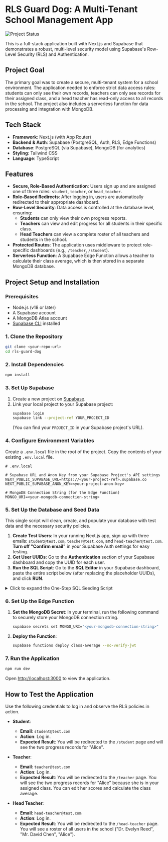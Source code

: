 # RLS Guard Dog: A Multi-Tenant School Management App

![Project Status](https://img.shields.io/badge/status-complete-green)

This is a full-stack application built with Next.js and Supabase that demonstrates a robust, multi-level security model using Supabase's Row-Level Security (RLS) and Authentication.

## Project Goal

The primary goal was to create a secure, multi-tenant system for a school environment. The application needed to enforce strict data access rules: students can only see their own records, teachers can only see records for their assigned class, and a head teacher has read-only access to all records in the school. The project also includes a serverless function for data processing and integration with MongoDB.

## Tech Stack

* **Framework**: Next.js (with App Router)
* **Backend & Auth**: Supabase (PostgreSQL, Auth, RLS, Edge Functions)
* **Database**: PostgreSQL (via Supabase), MongoDB (for analytics)
* **Styling**: Tailwind CSS
* **Language**: TypeScript

## Features

* **Secure, Role-Based Authentication**: Users sign up and are assigned one of three roles: `student`, `teacher`, or `head_teacher`.
* **Role-Based Redirects**: After logging in, users are automatically redirected to their appropriate dashboard.
* **Row-Level Security**: Data access is controlled at the database level, ensuring:
    * **Students** can only view their own progress reports.
    * **Teachers** can view and edit progress for all students in their specific class.
    * **Head Teachers** can view a complete roster of all teachers and students in the school.
* **Protected Routes**: The application uses middleware to protect role-specific dashboards (e.g., `/teacher`, `/student`).
* **Serverless Function**: A Supabase Edge Function allows a teacher to calculate their class average, which is then stored in a separate MongoDB database.

## Project Setup and Installation

### Prerequisites

* Node.js (v18 or later)
* A Supabase account
* A MongoDB Atlas account
* [Supabase CLI](https://supabase.com/docs/guides/cli) installed

### 1. Clone the Repository

```bash
git clone <your-repo-url>
cd rls-guard-dog
```

### 2. Install Dependencies

```bash
npm install
```

### 3. Set Up Supabase

1.  Create a new project on [Supabase](https://supabase.com).
2.  Link your local project to your Supabase project:
    ```bash
    supabase login
    supabase link --project-ref YOUR_PROJECT_ID
    ```
    (You can find your `PROJECT_ID` in your Supabase project's URL).

### 4. Configure Environment Variables

Create a `.env.local` file in the root of the project. Copy the contents of your existing `.env.local` file.

```
# .env.local

# Supabase URL and Anon Key from your Supabase Project's API settings
NEXT_PUBLIC_SUPABASE_URL=https://<your-project-ref>.supabase.co
NEXT_PUBLIC_SUPABASE_ANON_KEY=<your-project-anon-key>

# MongoDB Connection String (for the Edge Function)
MONGO_URI=<your-mongodb-connection-string>
```

### 5. Set Up the Database and Seed Data

This single script will clean, create, and populate your database with test data and the necessary security policies.

1.  **Create Test Users**: In your running Next.js app, sign up with three emails: `student@test.com`, `teacher@test.com`, and `head-teacher@test.com`. **Turn off "Confirm email"** in your Supabase Auth settings for easy testing.
2.  **Get User UUIDs**: Go to the **Authentication** section of your Supabase dashboard and copy the UUID for each user.
3.  **Run the SQL Script**: Go to the **SQL Editor** in your Supabase dashboard, paste the entire script below (after replacing the placeholder UUIDs), and click **RUN**.

<details>
<summary>Click to expand the One-Step SQL Seeding Script</summary>

```sql
-- STEP 1: CLEAN UP
DROP TABLE IF EXISTS public.progress;
DROP TABLE IF EXISTS public.profiles;
DROP TABLE IF EXISTS public.classrooms;
DROP TABLE IF EXISTS public.schools;
DROP TYPE IF EXISTS public.user_role;

-- STEP 2: CREATE TABLES & RLS POLICIES
CREATE TYPE public.user_role AS ENUM ('student', 'teacher', 'head_teacher');

CREATE TABLE public.schools (id UUID PRIMARY KEY DEFAULT gen_random_uuid(), name TEXT NOT NULL);
CREATE TABLE public.classrooms (id UUID PRIMARY KEY DEFAULT gen_random_uuid(), name TEXT NOT NULL, school_id UUID NOT NULL REFERENCES public.schools(id) ON DELETE CASCADE);
CREATE TABLE public.profiles (id UUID PRIMARY KEY REFERENCES auth.users(id) ON DELETE CASCADE, full_name TEXT, role user_role NOT NULL, school_id UUID NOT NULL REFERENCES public.schools(id) ON DELETE CASCADE, classroom_id UUID REFERENCES public.classrooms(id) ON DELETE SET NULL);
CREATE TABLE public.progress (id UUID PRIMARY KEY DEFAULT gen_random_uuid(), student_id UUID NOT NULL REFERENCES public.profiles(id) ON DELETE CASCADE, classroom_id UUID NOT NULL REFERENCES public.classrooms(id) ON DELETE CASCADE, school_id UUID NOT NULL REFERENCES public.schools(id) ON DELETE CASCADE, subject TEXT NOT NULL, score INT NOT NULL CHECK (score >= 0 AND score <= 100), updated_at TIMESTAMPTZ DEFAULT now());

ALTER TABLE public.profiles ENABLE ROW LEVEL SECURITY;
ALTER TABLE public.progress ENABLE ROW LEVEL SECURITY;

CREATE POLICY "Users can view their own profile" ON public.profiles FOR SELECT USING (auth.uid() = id);
CREATE POLICY "Head teachers can view all school profiles" ON public.profiles FOR SELECT USING ((SELECT role FROM public.profiles WHERE id = auth.uid()) = 'head_teacher');
CREATE POLICY "Students can view their own progress" ON public.progress FOR SELECT USING (auth.uid() = student_id);
CREATE POLICY "Teachers can manage progress in their class" ON public.progress FOR ALL USING (classroom_id = (SELECT classroom_id FROM public.profiles WHERE id = auth.uid()));
CREATE POLICY "Head teachers can view all school progress" ON public.progress FOR SELECT USING (school_id = (SELECT school_id FROM public.profiles WHERE id = auth.uid()));

-- STEP 3: INSERT DATA
BEGIN;
INSERT INTO public.schools (name) VALUES ('Supabase Academy');
INSERT INTO public.classrooms (name, school_id) VALUES ('Class A - Algebra', (SELECT id FROM public.schools WHERE name = 'Supabase Academy')), ('Class B - Biology', (SELECT id FROM public.schools WHERE name = 'Supabase Academy'));

-- ❗️ REPLACE THE UUIDs BELOW ❗️
INSERT INTO public.profiles (id, full_name, role, school_id, classroom_id) VALUES
  ('PASTE_YOUR_HEAD_TEACHER_UUID_HERE', 'Dr. Evelyn Reed', 'head_teacher', (SELECT id FROM public.schools WHERE name = 'Supabase Academy'), NULL),
  ('PASTE_YOUR_TEACHER_UUID_HERE', 'Mr. David Chen', 'teacher', (SELECT id FROM public.schools WHERE name = 'Supabase Academy'), (SELECT id FROM public.classrooms WHERE name = 'Class A - Algebra')),
  ('PASTE_YOUR_STUDENT_UUID_HERE', 'Alice', 'student', (SELECT id FROM public.schools WHERE name = 'Supabase Academy'), (SELECT id FROM public.classrooms WHERE name = 'Class A - Algebra'));

INSERT INTO public.progress (student_id, classroom_id, school_id, subject, score) VALUES
  ('PASTE_YOUR_STUDENT_UUID_HERE', (SELECT id FROM public.classrooms WHERE name = 'Class A - Algebra'), (SELECT id FROM public.schools WHERE name = 'Supabase Academy'), 'Linear Equations', 92),
  ('PASTE_YOUR_STUDENT_UUID_HERE', (SELECT id FROM public.classrooms WHERE name = 'Class A - Algebra'), (SELECT id FROM public.schools WHERE name = 'Supabase Academy'), 'Polynomials', 88);
COMMIT;
```
</details>

### 6. Set Up the Edge Function

1.  **Set the MongoDB Secret**: In your terminal, run the following command to securely store your MongoDB connection string.
    ```bash
    supabase secrets set MONGO_URI="<your-mongodb-connection-string>"
    ```
2.  **Deploy the Function**:
    ```bash
    supabase functions deploy class-average --no-verify-jwt
    ```

### 7. Run the Application

```bash
npm run dev
```
Open [http://localhost:3000](http://localhost:3000) to view the application.

## How to Test the Application

Use the following credentials to log in and observe the RLS policies in action.

* **Student**:
    * **Email**: `student@test.com`
    * **Action**: Log in.
    * **Expected Result**: You will be redirected to the `/student` page and will see the two progress records for "Alice".

* **Teacher**:
    * **Email**: `teacher@test.com`
    * **Action**: Log in.
    * **Expected Result**: You will be redirected to the `/teacher` page. You will see the two progress records for "Alice" because she is in your assigned class. You can edit her scores and calculate the class average.

* **Head Teacher**:
    * **Email**: `head-teacher@test.com`
    * **Action**: Log in.
    * **Expected Result**: You will be redirected to the `/head-teacher` page. You will see a roster of all users in the school ("Dr. Evelyn Reed", "Mr. David Chen", "Alice").